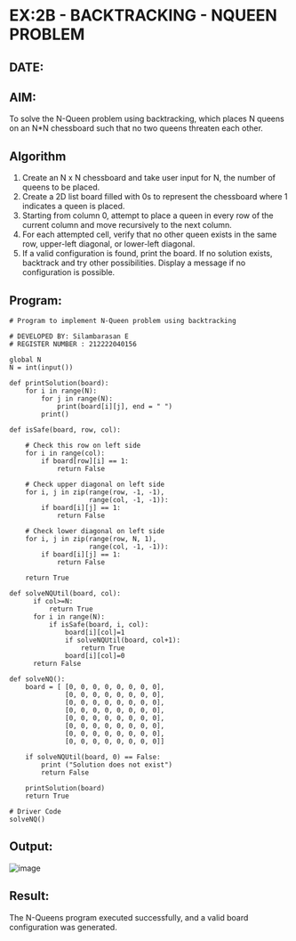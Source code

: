 # EX:2B - BACKTRACKING - NQUEEN PROBLEM
## DATE:

## AIM:
To solve the N-Queen problem using backtracking, which places N queens on an N*N chessboard such that no two queens threaten each other.


## Algorithm


1. Create an N x N chessboard and take user input for N, the number of queens to be placed.
2. Create a 2D list board filled with 0s to represent the chessboard where 1 indicates a queen is placed.
3. Starting from column 0, attempt to place a queen in every row of the current column and move recursively to the next column.
4. For each attempted cell, verify that no other queen exists in the same row, upper-left diagonal, or lower-left diagonal.
5. If a valid configuration is found, print the board. If no solution exists, backtrack and try other possibilities. Display a message if no configuration is 
   possible.

## Program:

```
# Program to implement N-Queen problem using backtracking

# DEVELOPED BY: Silambarasan E
# REGISTER NUMBER : 212222040156

global N
N = int(input())
 
def printSolution(board):
    for i in range(N):
        for j in range(N):
            print(board[i][j], end = " ")
        print()
 
def isSafe(board, row, col):
 
    # Check this row on left side
    for i in range(col):
        if board[row][i] == 1:
            return False
 
    # Check upper diagonal on left side
    for i, j in zip(range(row, -1, -1),
                    range(col, -1, -1)):
        if board[i][j] == 1:
            return False
 
    # Check lower diagonal on left side
    for i, j in zip(range(row, N, 1),
                    range(col, -1, -1)):
        if board[i][j] == 1:
            return False
 
    return True
 
def solveNQUtil(board, col):
      if col>=N:
          return True
      for i in range(N):
          if isSafe(board, i, col):
              board[i][col]=1
              if solveNQUtil(board, col+1):
                  return True
              board[i][col]=0
      return False

def solveNQ():
    board = [ [0, 0, 0, 0, 0, 0, 0, 0],
              [0, 0, 0, 0, 0, 0, 0, 0],
              [0, 0, 0, 0, 0, 0, 0, 0],
              [0, 0, 0, 0, 0, 0, 0, 0],
              [0, 0, 0, 0, 0, 0, 0, 0],
              [0, 0, 0, 0, 0, 0, 0, 0],
              [0, 0, 0, 0, 0, 0, 0, 0],
              [0, 0, 0, 0, 0, 0, 0, 0]]
 
    if solveNQUtil(board, 0) == False:
        print ("Solution does not exist")
        return False
 
    printSolution(board)
    return True
 
# Driver Code
solveNQ()
```

## Output:

![image](https://github.com/user-attachments/assets/a3d682a0-2860-421f-9e2f-979a77a695a8)


## Result:

The N-Queens program executed successfully, and a valid board configuration was generated.
